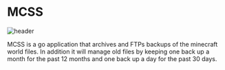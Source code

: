 # MCSS

![header](readme_header.png)


MCSS is a go application that archives and FTPs backups of the minecraft world files. In addition it will manage old files by keeping one back up a month for the past 12 months and one back up a day for the past 30 days. 
